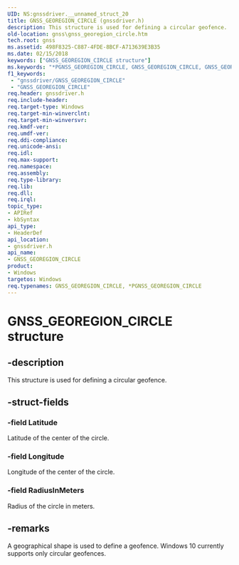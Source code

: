 ```yaml
---
UID: NS:gnssdriver.__unnamed_struct_20
title: GNSS_GEOREGION_CIRCLE (gnssdriver.h)
description: This structure is used for defining a circular geofence.
old-location: gnss\gnss_georegion_circle.htm
tech.root: gnss
ms.assetid: 498F8325-C887-4FDE-8BCF-A713639E3B35
ms.date: 02/15/2018
keywords: ["GNSS_GEOREGION_CIRCLE structure"]
ms.keywords: "*PGNSS_GEOREGION_CIRCLE, GNSS_GEOREGION_CIRCLE, GNSS_GEOREGION_CIRCLE structure [Sensor Devices], PGNSS_GEOREGION_CIRCLE, PGNSS_GEOREGION_CIRCLE structure pointer [Sensor Devices], gnss.gnss_georegion_circle, gnssdriver/GNSS_GEOREGION_CIRCLE, gnssdriver/PGNSS_GEOREGION_CIRCLE"
f1_keywords:
 - "gnssdriver/GNSS_GEOREGION_CIRCLE"
 - "GNSS_GEOREGION_CIRCLE"
req.header: gnssdriver.h
req.include-header: 
req.target-type: Windows
req.target-min-winverclnt: 
req.target-min-winversvr: 
req.kmdf-ver: 
req.umdf-ver: 
req.ddi-compliance: 
req.unicode-ansi: 
req.idl: 
req.max-support: 
req.namespace: 
req.assembly: 
req.type-library: 
req.lib: 
req.dll: 
req.irql: 
topic_type:
- APIRef
- kbSyntax
api_type:
- HeaderDef
api_location:
- gnssdriver.h
api_name:
- GNSS_GEOREGION_CIRCLE
product:
- Windows
targetos: Windows
req.typenames: GNSS_GEOREGION_CIRCLE, *PGNSS_GEOREGION_CIRCLE
---
```


# GNSS_GEOREGION_CIRCLE structure


## -description


This structure is used for defining a circular geofence.


## -struct-fields




### -field Latitude

Latitude of the center of the circle.


### -field Longitude

Longitude of the center of the circle.


### -field RadiusInMeters

Radius of the circle in meters.


## -remarks



A geographical shape is used to define a geofence.  Windows 10 currently supports only circular geofences.



